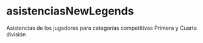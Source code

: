 # asistenciasNewLegends
Asistencias de los jugadores para categorías competitivas Primera y Cuarta división
